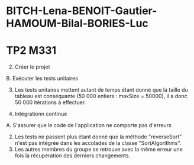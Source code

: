 # BITCH-Lena-BENOIT-Gautier-HAMOUM-Bilal-BORIES-Luc

# TP2 M331

2. Créer le projet

B. Exécuter les tests unitaires

3. Les tests unitaires mettent autant de temps étant donné que la taille du tableau est conséquante (50 000 entiers : maxSize = 50000), il a donc 50 000 itérations à effectuer.

3. Intégrationn continue

A. S'assurer que le code de l'application ne comporte pas d'erreurs

2. Les tests ne passent plus étant donné que la méthode "reverseSort" n'est pas intégrée dans les accolades de la classe "SortAlgorithms".
4. Les autres membres du groupe se retrouve avec la même erreur une fois la récupération des derniers changements.
